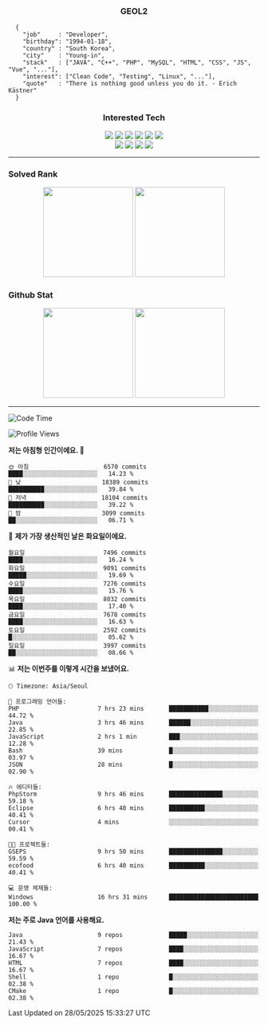 <div align="center">

  ### GEOL2
</div>

```
  {
    "job"     : "Developer",
    "birthday": "1994-01-18",
    "country" : "South Korea",
    "city"    : "Young-in",
    "stack"   : ["JAVA", "C++", "PHP", "MySQL", "HTML", "CSS", "JS", "Vue", "..."],
    "interest": ["Clean Code", "Testing", "Linux", "..."], 
    "quote"   : "There is nothing good unless you do it. - Erich Kästner"
  }
  ```
  
<div align="center">
  
  ### Interested Tech
  
  <img src="https://img.shields.io/badge/Laravel-F05340?style=flat-square&logo=Laravel&logoColor=white">
  <img src="https://img.shields.io/badge/SpringBoot-6DB33F?style=flat-square&logo=SpringBoot&logoColor=white">
  <img src="https://img.shields.io/badge/-NestJs-ea2845?style=flat-square&logo=nestjs&logoColor=white">
  <img src="https://img.shields.io/badge/Express-000000?style=flat-square&logo=Express&logoColor=white">
  <img src="https://img.shields.io/badge/Three.js-000000?style=flat-square&logo=Three.js&logoColor=white">
  <img src="https://img.shields.io/badge/OpenAI-%23412991?style=flat-square&logo=openai&logoColor=white">
  <br>
  <img src="https://img.shields.io/badge/Java-ED8B00?style=flat-square&logo=openjdk&logoColor=white">
  <img src="https://img.shields.io/badge/JavaScript-F7DF1E?style=flat-square&logo=JavaScript&logoColor=black">
  <img src="https://img.shields.io/badge/TypeScript-007acc?style=flat-square&logo=TypeScript&logoColor=black">
  <img src="https://img.shields.io/badge/MySQL-4479A1?style=flat-square&logo=mysql&logoColor=white"><br>

</div>

------------

  ### Solved Rank
  
  <div align="center">
    <img height="180em" src="https://mazassumnida.wtf/api/v2/generate_badge?boj=geol2">
    <img height="180em" src="https://leetcard.jacoblin.cool/Geol2?theme=light&font=Gugi&border=0&radius=20">
  </div>
  
  ### Github Stat 
  <div align="center">
    <img height="180em" src="https://github-readme-stats-git-masterrstaa-rickstaa.vercel.app/api?username=geol2&show_icons=true&theme=dark">
    <img height="180em" src="https://github-readme-stats-git-masterrstaa-rickstaa.vercel.app/api/top-langs/?username=geol2&show_icons=true&hide=css,scss,html&layout=compact&theme=dark&count_private=true&langs_count=8">
  </div>
  
------------
<!--START_SECTION:waka-->
![Code Time](http://img.shields.io/badge/Code%20Time-4%2C159%20hrs%2032%20mins-blue)

![Profile Views](http://img.shields.io/badge/Profile%20Views-0-blue)

**저는 아침형 인간이에요. 🐤** 

```text
🌞 아침                     6570 commits        ████░░░░░░░░░░░░░░░░░░░░░   14.23 % 
🌆 낮　                     18389 commits       ██████████░░░░░░░░░░░░░░░   39.84 % 
🌃 저녁                     18104 commits       ██████████░░░░░░░░░░░░░░░   39.22 % 
🌙 밤　                     3099 commits        ██░░░░░░░░░░░░░░░░░░░░░░░   06.71 % 
```
📅 **제가 가장 생산적인 날은 화요일이에요.** 

```text
월요일                      7496 commits        ████░░░░░░░░░░░░░░░░░░░░░   16.24 % 
화요일                      9091 commits        █████░░░░░░░░░░░░░░░░░░░░   19.69 % 
수요일                      7276 commits        ████░░░░░░░░░░░░░░░░░░░░░   15.76 % 
목요일                      8032 commits        ████░░░░░░░░░░░░░░░░░░░░░   17.40 % 
금요일                      7678 commits        ████░░░░░░░░░░░░░░░░░░░░░   16.63 % 
토요일                      2592 commits        █░░░░░░░░░░░░░░░░░░░░░░░░   05.62 % 
일요일                      3997 commits        ██░░░░░░░░░░░░░░░░░░░░░░░   08.66 % 
```


📊 **저는 이번주를 이렇게 시간을 보냈어요.** 

```text
🕑︎ Timezone: Asia/Seoul

💬 프로그래밍 언어들: 
PHP                      7 hrs 23 mins       ███████████░░░░░░░░░░░░░░   44.72 % 
Java                     3 hrs 46 mins       ██████░░░░░░░░░░░░░░░░░░░   22.85 % 
JavaScript               2 hrs 1 min         ███░░░░░░░░░░░░░░░░░░░░░░   12.28 % 
Bash                     39 mins             █░░░░░░░░░░░░░░░░░░░░░░░░   03.97 % 
JSON                     28 mins             █░░░░░░░░░░░░░░░░░░░░░░░░   02.90 % 

🔥 에디터들: 
PhpStorm                 9 hrs 46 mins       ███████████████░░░░░░░░░░   59.18 % 
Eclipse                  6 hrs 40 mins       ██████████░░░░░░░░░░░░░░░   40.41 % 
Cursor                   4 mins              ░░░░░░░░░░░░░░░░░░░░░░░░░   00.41 % 

🐱‍💻 프로젝트들: 
GSEPS                    9 hrs 50 mins       ███████████████░░░░░░░░░░   59.59 % 
ecofood                  6 hrs 40 mins       ██████████░░░░░░░░░░░░░░░   40.41 % 

💻 운영 체제들: 
Windows                  16 hrs 31 mins      █████████████████████████   100.00 % 
```

**저는 주로 Java 언어를 사용해요.** 

```text
Java                     9 repos             █████░░░░░░░░░░░░░░░░░░░░   21.43 % 
JavaScript               7 repos             ████░░░░░░░░░░░░░░░░░░░░░   16.67 % 
HTML                     7 repos             ████░░░░░░░░░░░░░░░░░░░░░   16.67 % 
Shell                    1 repo              █░░░░░░░░░░░░░░░░░░░░░░░░   02.38 % 
CMake                    1 repo              █░░░░░░░░░░░░░░░░░░░░░░░░   02.38 % 
```




 Last Updated on 28/05/2025 15:33:27 UTC
<!--END_SECTION:waka-->

<div align="center">
  
  <!-- [![Hits](https://hits.seeyoufarm.com/api/count/incr/badge.svg?url=https%3A%2F%2Fgithub.com%2Fgeol2&count_bg=%2379C83D&title_bg=%23555555&icon=myspace.svg&icon_color=%23E7E7E7&title=hits&edge_flat=false)](https://hits.seeyoufarm.com) -->
  
</div>

<!--
**Geol2/Geol2** is a ✨ _special_ ✨ repository because its `README.md` (this file) appears on your GitHub profile.

Here are some ideas to get you started:
- 🔭 I’m currently working on ...
- 🌱 I’m currently learning ...
- 👯 I’m looking to collaborate on ...
- 🤔 I’m looking for help with ...
- 💬 Ask me about ...
- 📫 How to reach me: ...
- 😄 Pronouns: ...
- ⚡ Fun fact: ...
-->
